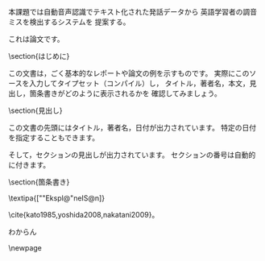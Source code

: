 
本課題では自動音声認識でテキスト化された発話データから
英語学習者の調音ミスを検出するシステムを
提案する。

これは論文です。

\section{はじめに}

この文書は，ごく基本的なレポートや論文の例を示すものです。
実際にこのソースを入力してタイプセット（コンパイル）し，
タイトル，著者名，本文，見出し，箇条書きがどのように表示されるかを
確認してみましょう。

\section{見出し}

この文書の先頭にはタイトル，著者名，日付が出力されています。
特定の日付を指定することもできます。

そして，セクションの見出しが出力されています。
セクションの番号は自動的に付きます。

\section{箇条書き}


\textipa{[""Ekspl@"neIS@n]}

\cite{kato1985,yoshida2008,nakatani2009}。


わからん

\newpage
<!-- \input{figures.tex} -->
